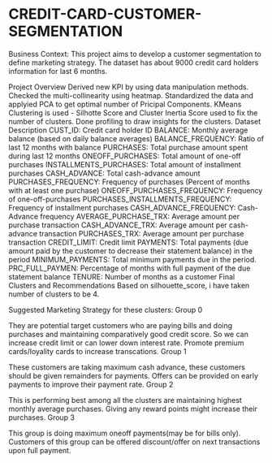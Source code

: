 # CREDIT-CARD-CUSTOMER-SEGMENTATION

Business Context: This project aims to develop a customer segmentation to define marketing strategy. The dataset has about 9000 credit card holders information for last 6 months.

Project Overview
Derived new KPI by using data manipulation methods.
Checked the multi-collinearity using heatmap.
Standardized the data and applyied PCA to get optimal number of Pricipal Components.
KMeans Clustering is used - Silhotte Score and Cluster Inertia Score used to fix the number of clusters.
Done profiling to draw insights for the clusters.
Dataset Description
CUST_ID: Credit card holder ID
BALANCE: Monthly average balance (based on daily balance averages)
BALANCE_FREQUENCY: Ratio of last 12 months with balance
PURCHASES: Total purchase amount spent during last 12 months
ONEOFF_PURCHASES: Total amount of one-off purchases
INSTALLMENTS_PURCHASES: Total amount of installment purchases
CASH_ADVANCE: Total cash-advance amount
PURCHASES_FREQUENCY: Frequency of purchases (Percent of months with at least one purchase)
ONEOFF_PURCHASES_FREQUENCY: Frequency of one-off-purchases
PURCHASES_INSTALLMENTS_FREQUENCY: Frequency of installment purchases
CASH_ADVANCE_FREQUENCY: Cash-Advance frequency
AVERAGE_PURCHASE_TRX: Average amount per purchase transaction
CASH_ADVANCE_TRX: Average amount per cash-advance transaction
PURCHASES_TRX: Average amount per purchase transaction
CREDIT_LIMIT: Credit limit
PAYMENTS: Total payments (due amount paid by the customer to decrease their statement balance) in the period
MINIMUM_PAYMENTS: Total minimum payments due in the period.
PRC_FULL_PAYMEN: Percentage of months with full payment of the due statement balance
TENURE: Number of months as a customer
Final Clusters and Recommendations
Based on silhouette_score, i have taken number of clusters to be 4.


Suggested Marketing Strategy for these clusters:
Group 0

They are potential target customers who are paying bills and doing purchases and maintaining comparatively good credit score. So we can increase credit limit or can lower down interest rate. Promote premium cards/loyality cards to increase transcations.
Group 1

These customers are taking maximum cash advance, these customers should be given remainders for payments. Offers can be provided on early payments to improve their payment rate.
Group 2

This is performing best among all the clusters are maintaining highest monthly average purchases. Giving any reward points might increase their purchases.
Group 3

This group is doing maximum oneoff payments(may be for bills only). Customers of this group can be offered discount/offer on next transactions upon full payment.
